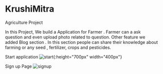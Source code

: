 # KrushiMitra
Agriculture Project 


In this Project, We build a Application for Farmer . Farmer can  a ask question and even upload photo related to  question. Other feature we added Blog section . In this section people can share their knowledge about farming or any  seed , fertilizer, crops and pesticides.

Start application
![start](https://user-images.githubusercontent.com/54815114/116804668-30cd1200-ab3e-11eb-864a-bff232f6e63a.jpg){:height="700px" width="400px"}

Sign up Page
![signup](https://user-images.githubusercontent.com/54815114/116804687-51956780-ab3e-11eb-8aa4-95fcf32f18a9.jpg)
